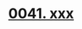 # [0041. xxx](https://github.com/Tdahuyou/chrome/tree/main/0041.%20xxx)

<!-- region:toc -->

<!-- endregion:toc -->


